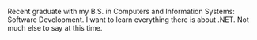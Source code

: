 Recent graduate with my B.S. in Computers and Information Systems: Software Development. 
I want to learn everything there is about .NET.
Not much else to say at this time. 
